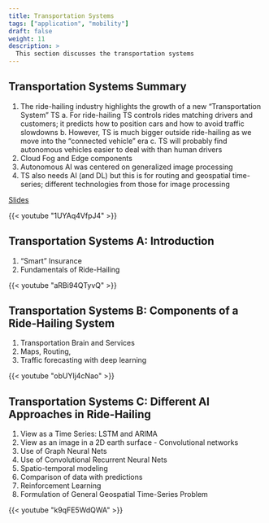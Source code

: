 ```yaml
---
title: Transportation Systems
tags: ["application", "mobility"]
draft: false
weight: 11
description: >
  This section discusses the transportation systems
---
```


## Transportation Systems Summary

1. The ride-hailing industry highlights the growth of a new “Transportation System” TS
  a. For ride-hailing TS controls rides matching drivers and customers; it predicts how to position cars and how to avoid traffic slowdowns
  b. However, TS is much bigger outside ride-hailing as we move into the “connected vehicle” era
  c. TS will probably find autonomous vehicles easier to deal with than human drivers
2. Cloud Fog and Edge components
3. Autonomous AI was centered on generalized image processing
4. TS also needs AI (and DL) but this is for routing and geospatial time-series; different technologies from those for image processing

[Slides](https://docs.google.com/presentation/d/19yAgjNjsoSzPxEqn1Ghr9tG51EfGocuc6_JjOi_0Ijk/edit?usp=sharing)

{{< youtube "1UYAq4VfpJ4" >}}

## Transportation Systems A: Introduction

1. “Smart” Insurance
2. Fundamentals  of Ride-Hailing

{{< youtube "aRBi94QTyvQ" >}}

## Transportation Systems B: Components of a Ride-Hailing System

1. Transportation Brain and Services
2. Maps, Routing,
3. Traffic forecasting with deep learning

{{< youtube "obUYIj4cNao" >}}

## Transportation Systems C: Different AI Approaches in Ride-Hailing

1. View as a Time Series: LSTM and ARIMA
2. View as an image in a 2D earth surface - Convolutional networks
3. Use of Graph Neural Nets
4. Use of Convolutional Recurrent Neural Nets
5. Spatio-temporal modeling
6. Comparison of data with predictions
7. Reinforcement Learning
8. Formulation of General Geospatial Time-Series Problem

{{< youtube "k9qFE5WdQWA" >}}
